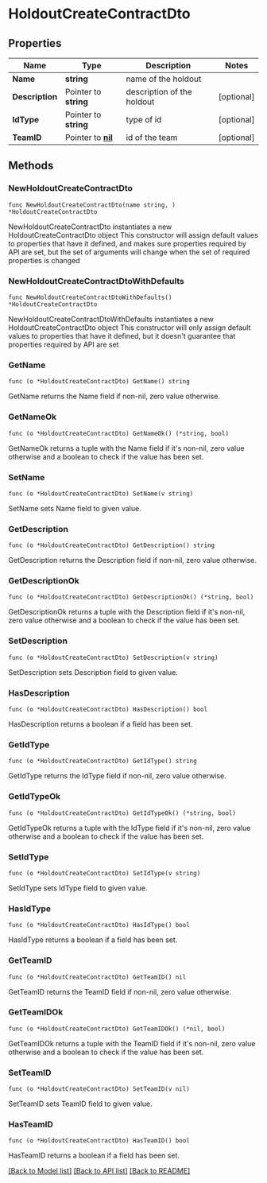 # HoldoutCreateContractDto

## Properties

Name | Type | Description | Notes
------------ | ------------- | ------------- | -------------
**Name** | **string** | name of the holdout | 
**Description** | Pointer to **string** | description of the holdout | [optional] 
**IdType** | Pointer to **string** | type of id | [optional] 
**TeamID** | Pointer to [**nil**](nil.md) | id of the team | [optional] 

## Methods

### NewHoldoutCreateContractDto

`func NewHoldoutCreateContractDto(name string, ) *HoldoutCreateContractDto`

NewHoldoutCreateContractDto instantiates a new HoldoutCreateContractDto object
This constructor will assign default values to properties that have it defined,
and makes sure properties required by API are set, but the set of arguments
will change when the set of required properties is changed

### NewHoldoutCreateContractDtoWithDefaults

`func NewHoldoutCreateContractDtoWithDefaults() *HoldoutCreateContractDto`

NewHoldoutCreateContractDtoWithDefaults instantiates a new HoldoutCreateContractDto object
This constructor will only assign default values to properties that have it defined,
but it doesn't guarantee that properties required by API are set

### GetName

`func (o *HoldoutCreateContractDto) GetName() string`

GetName returns the Name field if non-nil, zero value otherwise.

### GetNameOk

`func (o *HoldoutCreateContractDto) GetNameOk() (*string, bool)`

GetNameOk returns a tuple with the Name field if it's non-nil, zero value otherwise
and a boolean to check if the value has been set.

### SetName

`func (o *HoldoutCreateContractDto) SetName(v string)`

SetName sets Name field to given value.


### GetDescription

`func (o *HoldoutCreateContractDto) GetDescription() string`

GetDescription returns the Description field if non-nil, zero value otherwise.

### GetDescriptionOk

`func (o *HoldoutCreateContractDto) GetDescriptionOk() (*string, bool)`

GetDescriptionOk returns a tuple with the Description field if it's non-nil, zero value otherwise
and a boolean to check if the value has been set.

### SetDescription

`func (o *HoldoutCreateContractDto) SetDescription(v string)`

SetDescription sets Description field to given value.

### HasDescription

`func (o *HoldoutCreateContractDto) HasDescription() bool`

HasDescription returns a boolean if a field has been set.

### GetIdType

`func (o *HoldoutCreateContractDto) GetIdType() string`

GetIdType returns the IdType field if non-nil, zero value otherwise.

### GetIdTypeOk

`func (o *HoldoutCreateContractDto) GetIdTypeOk() (*string, bool)`

GetIdTypeOk returns a tuple with the IdType field if it's non-nil, zero value otherwise
and a boolean to check if the value has been set.

### SetIdType

`func (o *HoldoutCreateContractDto) SetIdType(v string)`

SetIdType sets IdType field to given value.

### HasIdType

`func (o *HoldoutCreateContractDto) HasIdType() bool`

HasIdType returns a boolean if a field has been set.

### GetTeamID

`func (o *HoldoutCreateContractDto) GetTeamID() nil`

GetTeamID returns the TeamID field if non-nil, zero value otherwise.

### GetTeamIDOk

`func (o *HoldoutCreateContractDto) GetTeamIDOk() (*nil, bool)`

GetTeamIDOk returns a tuple with the TeamID field if it's non-nil, zero value otherwise
and a boolean to check if the value has been set.

### SetTeamID

`func (o *HoldoutCreateContractDto) SetTeamID(v nil)`

SetTeamID sets TeamID field to given value.

### HasTeamID

`func (o *HoldoutCreateContractDto) HasTeamID() bool`

HasTeamID returns a boolean if a field has been set.


[[Back to Model list]](../README.md#documentation-for-models) [[Back to API list]](../README.md#documentation-for-api-endpoints) [[Back to README]](../README.md)



